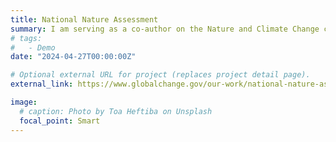 ```yaml
---
title: National Nature Assessment
summary: I am serving as a co-author on the Nature and Climate Change chapter of the upcoming, inaugural U.S. National Nature Assessment. 
# tags:
#   - Demo
date: "2024-04-27T00:00:00Z"

# Optional external URL for project (replaces project detail page).
external_link: https://www.globalchange.gov/our-work/national-nature-assessment

image:
  # caption: Photo by Toa Heftiba on Unsplash
  focal_point: Smart
---
```

